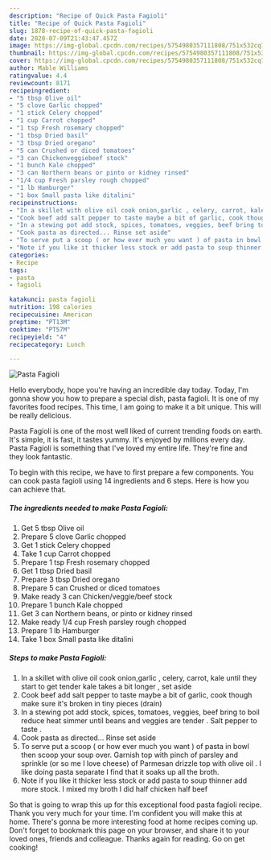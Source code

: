 ```yaml
---
description: "Recipe of Quick Pasta Fagioli"
title: "Recipe of Quick Pasta Fagioli"
slug: 1878-recipe-of-quick-pasta-fagioli
date: 2020-07-09T21:43:47.457Z
image: https://img-global.cpcdn.com/recipes/5754980357111808/751x532cq70/pasta-fagioli-recipe-main-photo.jpg
thumbnail: https://img-global.cpcdn.com/recipes/5754980357111808/751x532cq70/pasta-fagioli-recipe-main-photo.jpg
cover: https://img-global.cpcdn.com/recipes/5754980357111808/751x532cq70/pasta-fagioli-recipe-main-photo.jpg
author: Mable Williams
ratingvalue: 4.4
reviewcount: 8171
recipeingredient:
- "5 tbsp Olive oil"
- "5 clove Garlic chopped"
- "1 stick Celery chopped"
- "1 cup Carrot chopped"
- "1 tsp Fresh rosemary chopped"
- "1 tbsp Dried basil"
- "3 tbsp Dried oregano"
- "5 can Crushed or diced tomatoes"
- "3 can Chickenveggiebeef stock"
- "1 bunch Kale chopped"
- "3 can Northern beans or pinto or kidney rinsed"
- "1/4 cup Fresh parsley rough chopped"
- "1 lb Hamburger"
- "1 box Small pasta like ditalini"
recipeinstructions:
- "In a skillet with olive oil cook onion,garlic , celery, carrot, kale until they start to get tender kale takes a bit longer , set aside"
- "Cook beef add salt pepper to taste maybe a bit of garlic, cook though make sure it&#39;s broken in tiny pieces (drain)"
- "In a stewing pot add stock, spices, tomatoes, veggies, beef bring to boil reduce heat simmer until beans and veggies are  tender . Salt pepper to taste ."
- "Cook pasta as directed... Rinse set aside"
- "To serve put a scoop ( or how ever much you want ) of pasta in bowl then scoop your soup over. Garnish top with pinch of parsley and sprinkle (or so me I love cheese) of Parmesan drizzle top with olive oil . I like doing pasta separate I find that it soaks up all the broth."
- "Note if you like it thicker less stock or add pasta to soup thinner add more stock. I mixed my broth I did half chicken half beef"
categories:
- Recipe
tags:
- pasta
- fagioli

katakunci: pasta fagioli 
nutrition: 198 calories
recipecuisine: American
preptime: "PT13M"
cooktime: "PT57M"
recipeyield: "4"
recipecategory: Lunch

---
```



![Pasta Fagioli](https://img-global.cpcdn.com/recipes/5754980357111808/751x532cq70/pasta-fagioli-recipe-main-photo.jpg)

Hello everybody, hope you're having an incredible day today. Today, I'm gonna show you how to prepare a special dish, pasta fagioli. It is one of my favorites food recipes. This time, I am going to make it a bit unique. This will be really delicious.



Pasta Fagioli is one of the most well liked of current trending foods on earth. It's simple, it is fast, it tastes yummy. It's enjoyed by millions every day. Pasta Fagioli is something that I've loved my entire life. They're fine and they look fantastic.


To begin with this recipe, we have to first prepare a few components. You can cook pasta fagioli using 14 ingredients and 6 steps. Here is how you can achieve that.

<!--inarticleads1-->

##### The ingredients needed to make Pasta Fagioli:

1. Get 5 tbsp Olive oil
1. Prepare 5 clove Garlic chopped
1. Get 1 stick Celery chopped
1. Take 1 cup Carrot chopped
1. Prepare 1 tsp Fresh rosemary chopped
1. Get 1 tbsp Dried basil
1. Prepare 3 tbsp Dried oregano
1. Prepare 5 can Crushed or diced tomatoes
1. Make ready 3 can Chicken/veggie/beef stock
1. Prepare 1 bunch Kale chopped
1. Get 3 can Northern beans, or pinto or kidney rinsed
1. Make ready 1/4 cup Fresh parsley rough chopped
1. Prepare 1 lb Hamburger
1. Take 1 box Small pasta like ditalini




<!--inarticleads2-->

##### Steps to make Pasta Fagioli:

1. In a skillet with olive oil cook onion,garlic , celery, carrot, kale until they start to get tender kale takes a bit longer , set aside
1. Cook beef add salt pepper to taste maybe a bit of garlic, cook though make sure it&#39;s broken in tiny pieces (drain)
1. In a stewing pot add stock, spices, tomatoes, veggies, beef bring to boil reduce heat simmer until beans and veggies are  tender . Salt pepper to taste .
1. Cook pasta as directed... Rinse set aside
1. To serve put a scoop ( or how ever much you want ) of pasta in bowl then scoop your soup over. Garnish top with pinch of parsley and sprinkle (or so me I love cheese) of Parmesan drizzle top with olive oil . I like doing pasta separate I find that it soaks up all the broth.
1. Note if you like it thicker less stock or add pasta to soup thinner add more stock. I mixed my broth I did half chicken half beef




So that is going to wrap this up for this exceptional food pasta fagioli recipe. Thank you very much for your time. I'm confident you will make this at home. There's gonna be more interesting food at home recipes coming up. Don't forget to bookmark this page on your browser, and share it to your loved ones, friends and colleague. Thanks again for reading. Go on get cooking!
